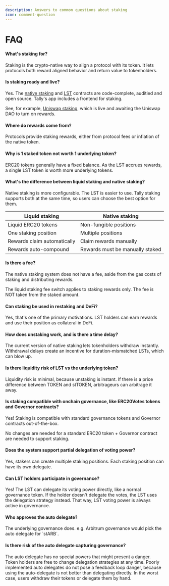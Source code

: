 ```yaml
---
description: Answers to common questions about staking
icon: comment-question
---
```


# FAQ

#### What's staking for?

Staking is the crypto-native way to align a protocol with its token. It lets protocols both reward aligned behavior and return value to tokenholders.

#### Is staking ready and live?

Yes. The [native staking](https://github.com/withtally/staker) and [LST](https://github.com/withtally/stgov) contracts are code-complete, auditied and open source. Tally's app includes a frontend for staking.&#x20;

See, for example, [Uniswap staking](https://www.tally.xyz/gov/uniswap/stake), which is live and awaiting the Uniswap DAO to turn on rewards.

#### **Where do rewards come from?**

Protocols provide staking rewards, either from protocol fees or inflation of the native token.

#### **Why is 1 staked token not worth 1 underlying token?**

ERC20 tokens generally have a fixed balance. As the LST accrues rewards, a single LST token is worth more underlying tokens.

#### **What's the difference between liquid staking and native staking?**

Native staking is more configurable. The LST is easier to use. Tally staking supports both at the same time, so users can choose the best option for them.

| Liquid staking              | Native staking                  |
| --------------------------- | ------------------------------- |
| Liquid ERC20 tokens         | Non-fungible positions          |
| One staking position        | Multiple positions              |
| Rewards claim automatically | Claim rewards manually          |
| Rewards auto-compound       | Rewards must be manually staked |

#### **Is there a fee?**

The native staking system does not have a fee, aside from the gas costs of staking and distributing rewards.&#x20;

The liquid staking fee switch applies to staking rewards only. The fee is NOT taken from the staked amount.

#### **Can staking be used in restaking and DeFi?**

Yes, that's one of the primary motivations.  LST holders can earn rewards and use their position as collateral in DeFi.

#### **How does unstaking work, and is there a time delay?**

The current version of native staking lets tokenholders withdraw instantly. Withdrawal delays create an incentive for duration-mismatched LSTs, which can blow up.

#### Is there liquidity risk of LST vs the underlying token?

Liquidity risk is minimal, because unstaking is instant. If there is a price difference between TOKEN and stTOKEN, arbitrageurs can arbitrage it away.

#### **Is staking compatible with onchain governance, like ERC20Votes tokens and Governor contracts?**

Yes! Staking is compatible with standard governance tokens and Governor contracts out-of-the-box.&#x20;

No changes are needed for a standard ERC20 token + Governor contract are needed to support staking.

#### Does the system support partial delegation of voting power?&#x20;

Yes, stakers can create multiple staking positions. Each staking position can have its own delegate.

#### **Can LST holders participate in governance?**

Yes! The LST can delegate its voting power directly, like a normal governance token. If the holder doesn't delegate the votes, the LST uses the delegation strategy instead. That way, LST voting power is always active in governance.

#### Who approves the auto delegate?

The underlying governance does. e.g. Arbitrum governance would pick the auto delegate for \`stARB\`.

#### Is there risk of the auto delegate capturing governance?

The auto delegate has no special powers that might present a danger. Token holders are free to change delegation strategies at any time. Poorly implemented auto delegates do not pose a feedback loop danger, because using the auto-delegate is not better than delegating directly. In the worst case, users withdraw their tokens or delegate them by hand.

